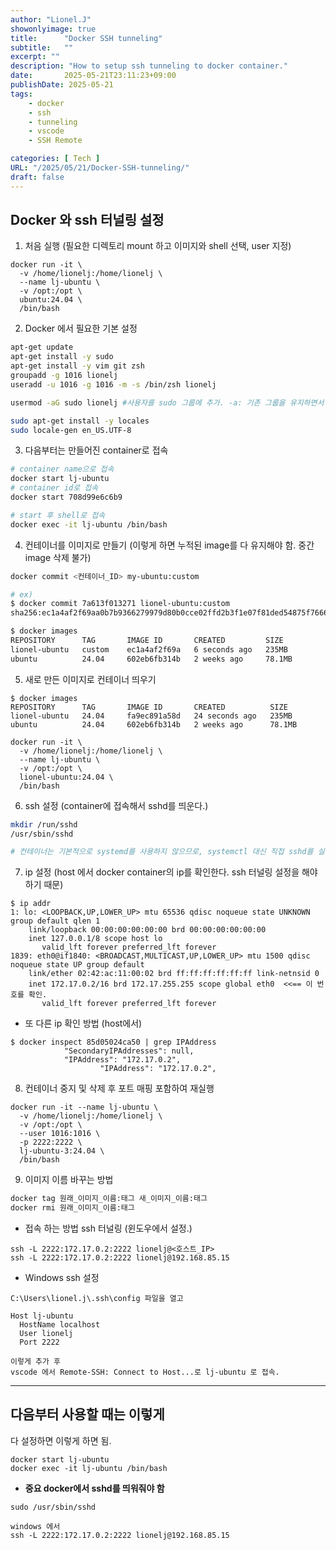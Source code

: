 ```yaml
---
author: "Lionel.J"
showonlyimage: true
title:      "Docker SSH tunneling"
subtitle:   ""
excerpt: ""
description: "How to setup ssh tunneling to docker container."
date:       2025-05-21T23:11:23+09:00
publishDate: 2025-05-21
tags:
    - docker 
    - ssh
    - tunneling
    - vscode
    - SSH Remote

categories: [ Tech ]
URL: "/2025/05/21/Docker-SSH-tunneling/"
draft: false
---
```


## Docker 와 ssh 터널링 설정

1. 처음 실행 (필요한 디렉토리 mount 하고 이미지와 shell 선택, user 지정)
```base
docker run -it \
  -v /home/lionelj:/home/lionelj \
  --name lj-ubuntu \
  -v /opt:/opt \
  ubuntu:24.04 \
  /bin/bash
```

2. Docker 에서 필요한 기본 설정
```bash
apt-get update 
apt-get install -y sudo 
apt-get install -y vim git zsh
groupadd -g 1016 lionelj 
useradd -u 1016 -g 1016 -m -s /bin/zsh lionelj

usermod -aG sudo lionelj #사용자를 sudo 그룹에 추가. -a: 기존 그룹을 유지하면서 추가. -G sudo: sudo 그룹에 추가.

sudo apt-get install -y locales
sudo locale-gen en_US.UTF-8
```

3. 다음부터는 만들어진 container로 접속
```bash
# container name으로 접속
docker start lj-ubuntu
# container id로 접속
docker start 708d99e6c6b9

# start 후 shell로 접속
docker exec -it lj-ubuntu /bin/bash
```

4. 컨테이너를 이미지로 만들기 (이렇게 하면 누적된 image를 다 유지해야 함. 중간 image 삭제 불가)
```bash
docker commit <컨테이너_ID> my-ubuntu:custom

# ex)
$ docker commit 7a613f013271 lionel-ubuntu:custom
sha256:ec1a4af2f69aa0b7b9366279979d80b0cce02ffd2b3f1e07f81ded54875f7666

$ docker images
REPOSITORY      TAG       IMAGE ID       CREATED         SIZE
lionel-ubuntu   custom    ec1a4af2f69a   6 seconds ago   235MB
ubuntu          24.04     602eb6fb314b   2 weeks ago     78.1MB
```

5. 새로 만든 이미지로 컨테이너 띄우기
```
$ docker images
REPOSITORY      TAG       IMAGE ID       CREATED          SIZE
lionel-ubuntu   24.04     fa9ec891a58d   24 seconds ago   235MB
ubuntu          24.04     602eb6fb314b   2 weeks ago      78.1MB

docker run -it \
  -v /home/lionelj:/home/lionelj \
  --name lj-ubuntu \
  -v /opt:/opt \
  lionel-ubuntu:24.04 \
  /bin/bash
```

6. ssh 설정 (container에 접속해서 sshd를 띄운다.)
```bash
mkdir /run/sshd 
/usr/sbin/sshd

# 컨테이너는 기본적으로 systemd를 사용하지 않으므로, systemctl 대신 직접 sshd를 실행.
```

7. ip 설정 (host 에서 docker container의 ip를 확인한다. ssh 터널링 설정을 해야 하기 때문)
```
$ ip addr
1: lo: <LOOPBACK,UP,LOWER_UP> mtu 65536 qdisc noqueue state UNKNOWN group default qlen 1
    link/loopback 00:00:00:00:00:00 brd 00:00:00:00:00:00
    inet 127.0.0.1/8 scope host lo
       valid_lft forever preferred_lft forever
1839: eth0@if1840: <BROADCAST,MULTICAST,UP,LOWER_UP> mtu 1500 qdisc noqueue state UP group default
    link/ether 02:42:ac:11:00:02 brd ff:ff:ff:ff:ff:ff link-netnsid 0
    inet 172.17.0.2/16 brd 172.17.255.255 scope global eth0  <<== 이 번호를 확인.
       valid_lft forever preferred_lft forever
```

- 또 다른 ip 확인 방법 (host에서)
```
$ docker inspect 85d05024ca50 | grep IPAddress
            "SecondaryIPAddresses": null,
            "IPAddress": "172.17.0.2",
                    "IPAddress": "172.17.0.2",
```

8. 컨테이너 중지 및 삭제 후 포트 매핑 포함하여 재실행
```
docker run -it --name lj-ubuntu \
  -v /home/lionelj:/home/lionelj \
  -v /opt:/opt \
  --user 1016:1016 \
  -p 2222:2222 \
  lj-ubuntu-3:24.04 \
  /bin/bash
```

9. 이미지 이름 바꾸는 방법
```bash
docker tag 원래_이미지_이름:태그 새_이미지_이름:태그
docker rmi 원래_이미지_이름:태그
```

- 접속 하는 방법 ssh 터널링 (윈도우에서 설정.)
```
ssh -L 2222:172.17.0.2:2222 lionelj@<호스트_IP>
ssh -L 2222:172.17.0.2:2222 lionelj@192.168.85.15
```

- Windows ssh 설정
```
C:\Users\lionel.j\.ssh\config 파일을 열고

Host lj-ubuntu
  HostName localhost
  User lionelj
  Port 2222

이렇게 추가 후
vscode 에서 Remote-SSH: Connect to Host...로 lj-ubuntu 로 접속.
```

---

## 다음부터 사용할 때는 이렇게

다 설정하면 이렇게 하면 됨.
```
docker start lj-ubuntu
docker exec -it lj-ubuntu /bin/bash
```

- **중요 docker에서 sshd를 띄워줘야 함**  
```
sudo /usr/sbin/sshd
```

```
windows 에서
ssh -L 2222:172.17.0.2:2222 lionelj@192.168.85.15
```